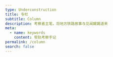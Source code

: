 ```yaml
---
type: Underconstruction
title: 专栏
subtitle: Column
description: 考察者主笔，将地方铁路故事与见闻娓娓道来
meta:
  - name: keywords
    content: 窄轨考察手记
permalink: /column
search: false
---
```

